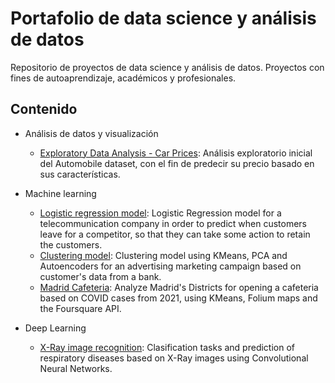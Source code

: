 # Portafolio de data science y análisis de datos
Repositorio de proyectos de data science y análisis de datos. Proyectos con fines de autoaprendizaje, académicos y profesionales.


## Contenido

* Análisis de datos y visualización
  * [Exploratory Data Analysis - Car Prices](https://github.com/jjsilvera/data-science-portfolio/blob/main/Exploratory%20Data%20Analysis%20of%20Car%20Prices.ipynb): Análisis exploratorio inicial del Automobile dataset, con el fin de predecir su precio basado en sus características.

* Machine learning
  * [Logistic regression model](https://github.com/jjsilvera/data-science-portfolio/blob/main/Logistic%20Regression%20model.ipynb): Logistic Regression model for a telecommunication company in order to predict when customers leave for a competitor, so that they can take some action to retain the customers.
  * [Clustering model](https://github.com/jjsilvera/data-science-portfolio/blob/main/Cluster_analysis.ipynb):
 Clustering model using KMeans, PCA and Autoencoders for an advertising marketing campaign based on customer's data from a bank.
  * [Madrid Cafeteria](https://nbviewer.org/github/jjsilvera/data-science-portfolio/blob/main/Project_Madrid_cafeteria_cluster.ipynb):
 Analyze Madrid's Districts for opening a cafeteria based on COVID cases from 2021, using KMeans, Folium maps and the Foursquare API.
* Deep Learning
  * [X-Ray image recognition](https://github.com/jjsilvera/data-science-portfolio/blob/main/X-Ray%20image%20recognition.ipynb):
  Clasification tasks and prediction of respiratory diseases based on X-Ray images using Convolutional Neural Networks.
 

